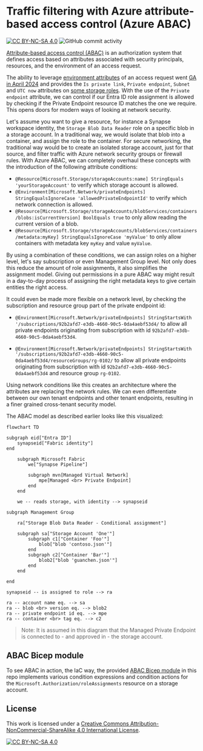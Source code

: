 # Traffic filtering with Azure attribute-based access control (Azure ABAC) #

[![CC BY-NC-SA 4.0][cc-by-nc-sa-shield]][cc-by-nc-sa]
![GitHub commit activity](https://img.shields.io/github/commit-activity/m/erwinkramer/traffic-filtering-with-azure-attribute-based-access-control-ABAC)

[Attribute-based access control (ABAC)](https://learn.microsoft.com/en-us/azure/role-based-access-control/conditions-overview) is an authorization system that defines access based on attributes associated with security principals, resources, and the environment of an access request.

The ability to leverage [environment attributes](https://learn.microsoft.com/en-us/azure/role-based-access-control/conditions-format#environment-attributes) of an access request went [GA in April 2024](https://learn.microsoft.com/en-us/azure/role-based-access-control/conditions-overview#status-of-condition-features) and provides the `Is private link`, `Private endpoint`, `Subnet` and `UTC now` attributes on [some storage roles](https://learn.microsoft.com/en-us/azure/role-based-access-control/conditions-format#actions). With the use of the `Private endpoint` attribute, we can control if our Entra ID role assignment is allowed by checking if the Private Endpoint resource ID matches the one we require. This opens doors for modern ways of looking at network security.

Let's assume you want to give a resource, for instance a Synapse workspace identity, the `Storage Blob Data Reader` role on a specific blob in a storage account. In a traditional way, we would isolate that blob into a container, and assign the role to the container. For secure networking, the traditional way would be to create an isolated storage account, just for that source, and filter traffic with Azure network security groups or firewall rules. With Azure ABAC, we can completely overhaul these concepts with the introduction of the following attribute conditions:

- `@Resource[Microsoft.Storage/storageAccounts:name] StringEquals 'yourStorageAccount'` to verify which storage account is allowed.
- `@Environment[Microsoft.Network/privateEndpoints] StringEqualsIgnoreCase 'allowedPrivateEndpointId'` to verify which network connection is allowed.
- `@Resource[Microsoft.Storage/storageAccounts/blobServices/containers/blobs:isCurrentVersion] BoolEquals true` to only allow reading the current version of a blob.
- `@Resource[Microsoft.Storage/storageAccounts/blobServices/containers/metadata:myKey] StringEqualsIgnoreCase 'myValue'` to only allow containers with metadata key `myKey` and value `myValue`.

By using a combination of these conditions, we can assign roles on a higher level, let's say subscription or even Management Group level. Not only does this reduce the amount of role assignments, it also simplifies the assignment model. Giving out permissions in a pure ABAC way might result in a day-to-day process of assigning the right metadata keys to give certain entities the right access.

It could even be made more flexible on a network level, by checking the subscription and resource group part of the private endpoint id:

- `@Environment[Microsoft.Network/privateEndpoints] StringStartsWith '/subscriptions/92b2afd7-e3db-4660-90c5-0da4aebf53d4/` to allow all private endpoints originating from subscription with id `92b2afd7-e3db-4660-90c5-0da4aebf53d4`.

- `@Environment[Microsoft.Network/privateEndpoints] StringStartsWith '/subscriptions/92b2afd7-e3db-4660-90c5-0da4aebf53d4/resourceGroups/rg-0102/` to allow all private endpoints originating from subscription with id `92b2afd7-e3db-4660-90c5-0da4aebf53d4` and resource group `rg-0102`.

Using network conditions like this creates an architecture where the attributes are replacing the network rules. We can even differentiate between our own tenant endpoints and other tenant endpoints, resulting in a finer grained cross-tenant security model.

The ABAC model as described earlier looks like this visualized:

```mermaid
flowchart TD

subgraph eid["Entra ID"]
    synapseid["Fabric identity"]
end 

    subgraph Microsoft Fabric
        we["Synapse Pipeline"]

        subgraph mvn[Managed Virtual Network]
            mpe[Managed <br> Private Endpoint] 
        end
    end

    we -- reads storage, with identity --> synapseid

subgraph Management Group

    ra["Storage Blob Data Reader - Conditional assignment"]

    subgraph sa["Storage Account 'One'"]
        subgraph c1["Container 'Foo'"]
            blob["blob 'contoso.json'"]
        end
        subgraph c2["Container 'Bar'"]
            blob2["blob 'guanchen.json'"]
        end
    end

end

synapseid -- is assigned to role --> ra

ra -- account name eq. --> sa
ra -- blob <br> version eq. --> blob2
ra -- private endpoint id eq. --> mpe
ra -- container <br> tag eq. --> c2
```

> Note: It is assumed in this diagram that the Managed Private Endpoint is connected to - and approved in - the storage account.

## ABAC Bicep module ##

To see ABAC in action, the IaC way, the provided [ABAC Bicep module](/abac.bicep) in this repo implements various condition expressions and condition actions for the `Microsoft.Authorization/roleAssignments` resource on a storage account.

## License ##

This work is licensed under a
[Creative Commons Attribution-NonCommercial-ShareAlike 4.0 International License][cc-by-nc-sa].

[![CC BY-NC-SA 4.0][cc-by-nc-sa-image]][cc-by-nc-sa]

[cc-by-nc-sa]: http://creativecommons.org/licenses/by-nc-sa/4.0/
[cc-by-nc-sa-image]: https://licensebuttons.net/l/by-nc-sa/4.0/88x31.png
[cc-by-nc-sa-shield]: https://img.shields.io/badge/License-CC%20BY--NC--SA%204.0-lightgrey.svg

